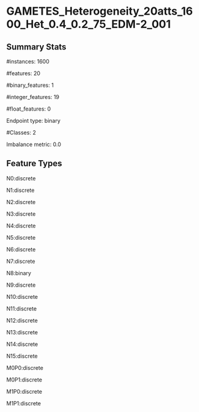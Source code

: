 # GAMETES_Heterogeneity_20atts_1600_Het_0.4_0.2_75_EDM-2_001

## Summary Stats

#instances: 1600

#features: 20

  #binary_features: 1

  #integer_features: 19

  #float_features: 0

Endpoint type: binary

#Classes: 2

Imbalance metric: 0.0

## Feature Types

 N0:discrete

N1:discrete

N2:discrete

N3:discrete

N4:discrete

N5:discrete

N6:discrete

N7:discrete

N8:binary

N9:discrete

N10:discrete

N11:discrete

N12:discrete

N13:discrete

N14:discrete

N15:discrete

M0P0:discrete

M0P1:discrete

M1P0:discrete

M1P1:discrete

